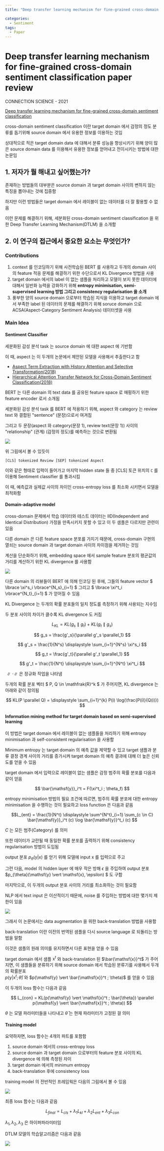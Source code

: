 ```yaml
---
title: "Deep transfer learning mechanism for fine-grained cross-domain sentiment classification"

categories:
  - Sentiment
tags:
  - Paper
---
```

  
# Deep transfer learning mechanism for fine-grained cross-domain sentiment classification paper review

CONNECTION SCIENCE - 2021

[Deep transfer learning mechanism for fine-grained cross-domain sentiment classification](https://www.tandfonline.com/doi/full/10.1080/09540091.2021.1912711)

cross-domain sentiment classification 이란 target domain 에서 감정의 정도 분류를 돕기위해 source domain 에서 
유용한 정보를 이용하는 것임

상대적으로 적은 target domain data 에 대해서 분류 성능을 향상시키기 위해 양이 많은 source domain data 를 이용해서 
유용한 정보를 얻어내고 전이시키는 방법에 대한 논문임

## 1. 저자가 뭘 해내고 싶어했는가?

존재하는 방법들의 대부분은 source domain 과 target domain 사이의 변하지 않는 특징을 뽑아내는 것에 집중함 

하지만 이런 방법들은 target domain 에서 레이블이 없는 데이터를 더 잘 활용할 수 없음

이런 문제를 해결하기 위해, 세분화된 cross-domain sentiment classification 을 위한 
Deep Transfer Learning Mechanism(DTLM) 을 소개함

## 2. 이 연구의 접근에서 중요한 요소는 무엇인가?

### Contributions

1. context 를 인코딩하기 위해 사전학습된 BERT 를 사용하고 두개의 domain 사이의 feature 적응 문제를 해결하기 위한
수단으로서 KL Divergence 방법을 사용
2. target domain 에서의 label 이 없는 샘플을 처리하고 모델이 보지 못한 데이터에 대해서 일반화 능력을 강화하기 위해 
**entropy minimisation, semi-supervised learning 방법 그리고 consistency regularisation 을 소개**
3. 풍부한 양의 source domain 으로부터 학습된 지식을 이용하고 target domain 에서 부족한 label 된 데이터의 문제를 
해결하기 위해 soruce domain 으로 ACSA(Aspect-Category Sentiment Analysis) 데이터셋을 사용

### Main Idea

#### Sentiment Classifier

세분화된 감성 분석 task 는 source domain 에 대한 aspect 에 기반함

이 때, aspect 는 이 두개의 논문에서 제안된 모델을 사용해서 추출한다고 함 

- [Aspect Term Extraction with History Attention and Selective Transformation(2018)](https://arxiv.org/abs/1805.00760)
- [Hierarchical Attention Transfer Network for Cross-Domain Sentiment Classification(2018)](https://ojs.aaai.org/index.php/AAAI/article/view/12055)

BERT 는 다른 domain 의 text data 를 공유된 feature space 로 매핑하기 위한 feature encoder 로서 소개됨

세분화된 감성 분석 task 를 BERT 에 적용하기 위해, aspect 와 category 는 review text 와 결합된 "sentence" (문장)으로서 
여겨짐

그리고 두 문장(aspect 와 category(문장 1), review text(문장 1)) 사이의 "relationship" (관계) (감정의 정도)를 
예측하는 것으로 변환됨

![](../../../../assets/images/paper/sentiment/e4578eda.png)

위 그림에서 볼 수 있듯이 

`[CLS] tokenized Review [SEP] tokenized Aspect`

이와 같은 형태로 입력이 들어가고 마지막 hidden state 들 중 [CLS] 토큰 위치의 `C` 를 이용해 Sentiment classifier 를 
통과시킴

이 때, 예측값과 실제값 사이의 차이인 cross-entropy loss 를 최소화 시키면서 모델을 최적화함

#### Domain-adaptive model

cross-domain 문제에서 학습 데이터와 테스트 데이터는 IID(Independent and Identical Distribution) 가정을 만족시키지
못할 수 있고 이 두 샘플은 다르지만 관련이 있음

다른 domain 은 다른 feature space 분포를 가지기 때문에, cross-domain 구현의 열쇠는 source domain 과 target domain 
사이의 차이점을 제거하는 것임

계산을 단순화하기 위해, embedding space 에서 sample feature 분포의 평균값의 거리를 계산하기 위한 KL divergence 를 
사용함

![](../../../../assets/images/paper/sentiment/fe05d0a2.png)

다른 domain 의 리뷰들이 BERT 에 의해 인코딩 된 후에, 그들의 feature vector $ \lbrace \xi^s_i \rbrace^{N_s}\_{i=1} $ 
그리고 $ \lbrace \xi^t_i \rbrace^{N_t}\_{i=1} $ 가 얻어질 수 있음

KL Divergence 는 두개의 확률 분포들의 일치 정도를 측정하기 위해 사용되는 지수임

두 분포 사이의 차이가 클수록 KL divergence 도 커짐

$$ L_{KL} = KL(g_s \parallel g_t) + KL(g_t \parallel g_s) $$

$$ g_s = \frac{g'_s}{\parallel g'_s \parallel_1} $$

$$ g'_s = \frac{1}{N^s} \displaystyle \sum_{i=1}^{N^s} \xi^s_i $$

$$ g_t = \frac{g'_t}{\parallel g'_t \parallel_1} $$

$$ g'_t = \frac{1}{N^t} \displaystyle \sum_{i=1}^{N^t} \xi^t_i $$

$\parallel \cdot \parallel$ 은 정규화 작업을 나타냄

두개의 확률 분포 벡터 $ P, Q \in \mathfrak{R}^k $ 가 주어지면, KL divergence 는 아래와 같이 정의됨

$$ KL(P \parallel Q) = \displaystyle \sum_{i=1}^{k} P(i) \log(\frac{P(i)}{Q(i)}) $$

#### Information mining method for target domain based on semi-supervised learning

이 방법은 target domain 에서 레이블이 없는 샘플들을 처리하기 위해 entropy minimisation 과 
self-consistent regularisation 을 사용함

Minimum entropy 는 target domain 의 예측 값을 제약할 수 있고 target 샘플과 분류 결정 경계 사이의 거리를 증가시켜
target domain 의 예측 결과에 대해 더 높은 신뢰도를 얻을 수 있음

target domain 에서 입력으로 레이블이 없는 샘플은 감정 범주의 확률 분포를 다음과 같이 얻음

$$ \bar{\mathsf{y}}_i^t = F(\xi^t_i ; \theta_f) $$

entropy minimisation 방법의 필요 조건에 따르면, 범주의 확률 분포에 대한 entropy minimisation 을 수행하는 것이
필요하고 loss function 은 다음과 같음

$$L_{ent} = \frac{1}{N^t} \displaystyle \sum^{N^t}_{i=1} \sum_{c \in C} \bar{\mathsf{y}}_i^t (c) \log \bar{\mathsf{y}}^t_i (c) $$

$C$ 는 모든 범주(Category) 를 의미

또한 데이터가 교란될 때 동일한 확률 분포를 출력하기 위해 consistency regularisation 방법이 도입됨

output 분포 $p_{\theta}(\mathsf{y} \vert \mathsf{x})$ 를 얻기 위해 모델에 input $\mathsf{x}$ 를 입력으로 주고

그런 다음, model 의 hidden layer 에 매우 작은 방해 $\epsilon$ 을 주입하여 output 분포 
$p_{\theta}(\mathsf{y} \vert \mathsf{x}, \epsilon) $ 도 구함

마지막으로, 이 두개의 output 분포 사이의 거리를 최소화하는 것이 필요함

NLP 에서 text input 은 이산적이기 때문에, noise 를 주입하는 방법에 대한 몇가지 제한이 있음

![](../../../../assets/images/paper/sentiment/dabd8601.png)

그래서 이 논문에서는 data augmentation 을 위한 back-translation 방법을 사용함

back-translation 이란 이전의 번역된 샘플을 다시 source language 로 되돌리는 방법을 말함

이것은 샘플의 원래 의미를 유지하면서 다른 표현을 얻을 수 있음

target domain 에서 샘플 $\mathsf{x}^t$ 와 back-translation 된 $\bar{\mathsf{x}}^t$ 가 주어지면, 
이 샘플들을 분류하기 위해 source domain 에서 학습된 분류기를 사용해서 두개의 확률분포  
$p(\mathsf{y} \vert \mathsf{x}^t ; \bar{\theta})$ 와 $p(\mathsf{y} \vert \bar{\mathsf{x}}^t ; \theta)$ 를 얻을 수 있음

이 두개의 loss 함수는 다음과 같음

$$ L_{con} = KL(p(\mathsf{y} \vert \mathsf{x}^t ; \bar{\theta}) \parallel p(\mathsf{y} \vert \bar{\mathsf{x}}^t ; \theta)) $$

$\theta$ 는 모델 파라미터들을 나타내고 $\bar{\theta}$ 는 현재 파라미터가 고정된 걸 의미

#### Training model

요약하자면, loss 함수는 4개의 파트를 포함함

1. source domain 에서의 cross-entropy loss
2. source domain 과 target domain 으로부터의 feature 분포 사이의 KL divergence 에 의해 측정된 차이
3. target domain 에서의 minimum entropy
4. back-translation 후에 consistency loss

training model 의 전반적인 프레임웍은 다음의 그림에서 볼 수 있음

![](../../../../assets/images/paper/sentiment/d33814e1.png)

최종 loss 함수는 다음과 같음

$$ L_{final} = L_{cls} + \lambda_1 L_{kl} + \lambda_2 L_{ent} + \lambda_3 L_{con} $$

$\lambda_1, \lambda_2, \lambda_3$ 은 하이퍼파라미터임

DTLM 모델의 학습알고리즘은 다음과 같음

![](../../../../assets/images/paper/sentiment/6cf2be35.png)



